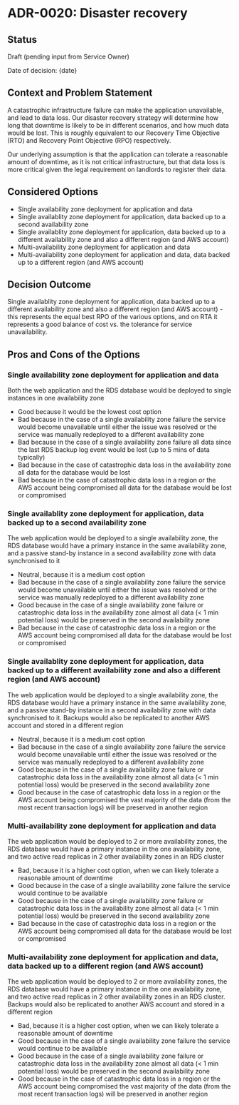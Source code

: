 # ADR-0020: Disaster recovery

## Status

Draft (pending input from Service Owner)

Date of decision: {date}

## Context and Problem Statement

A catastrophic infrastructure failure can make the application unavailable, and lead to data loss. Our disaster recovery
strategy will determine how long that downtime is likely to be in different scenarios, and how much data would be lost.
This is roughly equivalent to our Recovery Time Objective (RTO) and Recovery Point Objective (RPO) respectively.

Our underlying assumption is that the application can tolerate a reasonable amount of downtime, as it is not critical
infrastructure, but that data loss is more critical given the legal requirement on landlords to register their data.

## Considered Options

* Single availability zone deployment for application and data
* Single availablity zone deployment for application, data backed up to a second availability zone
* Single availablity zone deployment for application, data backed up to a different availability zone and also a
  different region (and AWS account)
* Multi-availability zone deployment for application and data
* Multi-availability zone deployment for application and data, data backed up to a different region (and AWS account)

## Decision Outcome

Single availablity zone deployment for application, data backed up to a different availability zone and also a different
region (and AWS account) - this represents the equal best RPO of the various options, and on RTA it represents a good
balance of cost vs. the tolerance for service unavailability.

## Pros and Cons of the Options

### Single availability zone deployment for application and data

Both the web application and the RDS database would be deployed to single instances in one availability zone

* Good because it would be the lowest cost option
* Bad because in the case of a single availability zone failure the service would become unavailable until either the
  issue was resolved or the service was manually redeployed to a different availability zone
* Bad because in the case of a single availability zone failure all data since the last RDS backup log event would be
  lost (up to
  5 mins of data typically)
* Bad because in the case of catastrophic data loss in the availability zone all data for the database would be lost
* Bad because in the case of catastrophic data loss in a region or the AWS account being compromised all data for the
  database would be lost or compromised

### Single availablity zone deployment for application, data backed up to a second availability zone

The web application would be deployed to a single availability zone, the RDS database would have a primary instance in
the same availability zone, and a passive stand-by instance in a second availability zone with data synchronised to it

* Neutral, because it is a medium cost option
* Bad because in the case of a single availability zone failure the service would become unavailable until either the
  issue was resolved or the service was manually redeployed to a different availability zone
* Good because in the case of a single availability zone failure or catastrophic data loss in the availability zone
  almost all data (< 1 min potential loss) would be preserved in the second availability zone
* Bad because in the case of catastrophic data loss in a region or the AWS account being compromised all data for the
  database would be lost or compromised

### Single availablity zone deployment for application, data backed up to a different availability zone and also a different region (and AWS account)

The web application would be deployed to a single availability zone, the RDS database would have a primary instance in
the same availability zone, and a passive stand-by instance in a second availability zone with data synchronised to it.
Backups would also be replicated to another AWS account and stored in a different region

* Neutral, because it is a medium cost option
* Bad because in the case of a single availability zone failure the service would become unavailable until either the
  issue was resolved or the service was manually redeployed to a different availability zone
* Good because in the case of a single availability zone failure or catastrophic data loss in the availability zone
  almost all data (< 1 min potential loss) would be preserved in the second availability zone
* Good because in the case of catastrophic data loss in a region or the AWS account being compromised the vast majority
  of the data (from the most recent transaction logs) will be preserved in another region

### Multi-availability zone deployment for application and data

The web application would be deployed to 2 or more availability zones, the RDS database would have a primary instance in
the one availability zone, and two active read replicas in 2 other availability zones in an RDS cluster

* Bad, because it is a higher cost option, when we can likely tolerate a reasonable amount of downtime
* Good because in the case of a single availability zone failure the service would continue to be available
* Good because in the case of a single availability zone failure or catastrophic data loss in the availability zone
  almost all data (< 1 min potential loss) would be preserved in the second availability zone
* Bad because in the case of catastrophic data loss in a region or the AWS account being compromised all data for the
  database would be lost or compromised

### Multi-availability zone deployment for application and data, data backed up to a different region (and AWS account)

The web application would be deployed to 2 or more availability zones, the RDS database would have a primary instance in
the one availability zone, and two active read replicas in 2 other availability zones in an RDS cluster.
Backups would also be replicated to another AWS account and stored in a different region

* Bad, because it is a higher cost option, when we can likely tolerate a reasonable amount of downtime
* Good because in the case of a single availability zone failure the service would continue to be available
* Good because in the case of a single availability zone failure or catastrophic data loss in the availability zone
  almost all data (< 1 min potential loss) would be preserved in the second availability zone
* Good because in the case of catastrophic data loss in a region or the AWS account being compromised the vast majority
  of the data (from the most recent transaction logs) will be preserved in another region

